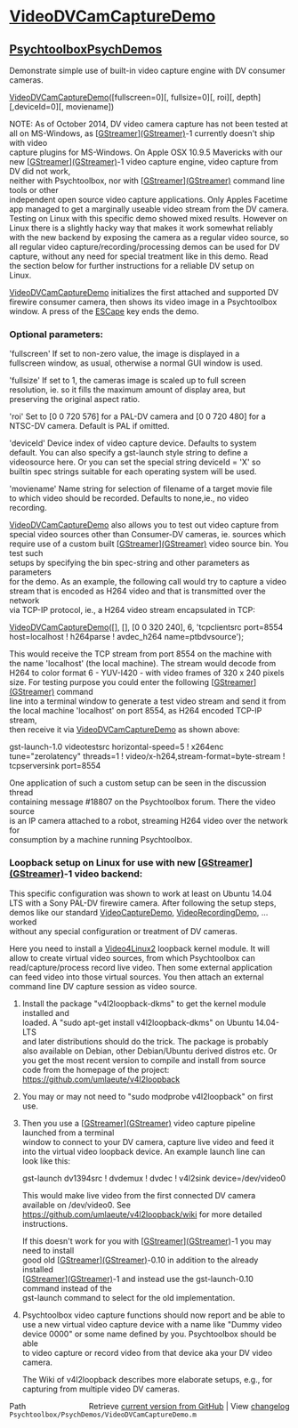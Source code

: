 # [VideoDVCamCaptureDemo](VideoDVCamCaptureDemo)
## [Psychtoolbox](Psychtoolbox)[PsychDemos](PsychDemos)

Demonstrate simple use of built-in video capture engine with DV consumer cameras.  
  
[VideoDVCamCaptureDemo](VideoDVCamCaptureDemo)([fullscreen=0][, fullsize=0][, roi][, depth][,deviceId=0][, moviename])  
  
NOTE: As of October 2014, DV video camera capture has not been tested at  
all on MS-Windows, as [[GStreamer](GStreamer)][(GStreamer)]((GStreamer))-1 currently doesn't ship with video  
capture plugins for MS-Windows. On Apple OSX 10.9.5 Mavericks with our  
new [[GStreamer](GStreamer)][(GStreamer)]((GStreamer))-1 video capture engine, video capture from DV did not work,  
neither with Psychtoolbox, nor with [[GStreamer](GStreamer)][(GStreamer)]((GStreamer)) command line tools or other  
independent open source video capture applications. Only Apples Facetime  
app managed to get a marginally useable video stream from the DV camera.  
Testing on Linux with this specific demo showed mixed results. However on  
Linux there is a slightly hacky way that makes it work somewhat reliably  
with the new backend by exposing the camera as a regular video source, so  
all regular video capture/recording/processing demos can be used for DV  
capture, without any need for special treatment like in this demo. Read  
the section below for further instructions for a reliable DV setup on  
Linux.  
  
[VideoDVCamCaptureDemo](VideoDVCamCaptureDemo) initializes the first attached and supported DV  
firewire consumer camera, then shows its video image in a Psychtoolbox  
window. A press of the [ESCape](ESCape) key ends the demo.  
  
### Optional parameters:  
  
'fullscreen' If set to non-zero value, the image is displayed in a  
fullscreen window, as usual, otherwise a normal GUI window is used.  
  
'fullsize' If set to 1, the cameras image is scaled up to full screen  
resolution, ie. so it fills the maximum amount of display area, but  
preserving the original aspect ratio.  
  
'roi' Set to [0 0 720 576] for a PAL-DV camera and [0 0 720 480] for a  
NTSC-DV camera. Default is PAL if omitted.  
  
'deviceId' Device index of video capture device. Defaults to system  
default. You can also specify a gst-launch style string to define a  
videosource here. Or you can set the special string deviceId = 'X' so  
builtin spec strings suitable for each operating system will be used.  
  
'moviename' Name string for selection of filename of a target movie file  
to which video should be recorded. Defaults to none,ie., no video  
recording.  
  
[VideoDVCamCaptureDemo](VideoDVCamCaptureDemo) also allows you to test out video capture from  
special video sources other than Consumer-DV cameras, ie. sources which  
require use of a custom built [[GStreamer](GStreamer)][(GStreamer)]((GStreamer)) video source bin. You test such  
setups by specifying the bin spec-string and other parameters as parameters  
for the demo. As an example, the following call would try to capture a video  
stream that is encoded as H264 video and that is transmitted over the network  
via TCP-IP protocol, ie., a H264 video stream encapsulated in TCP:  
  
[VideoDVCamCaptureDemo](VideoDVCamCaptureDemo)([], [], [0 0 320 240], 6, 'tcpclientsrc port=8554 host=localhost ! h264parse ! avdec\_h264 name=ptbdvsource');  
  
This would receive the TCP stream from port 8554 on the machine with  
the name 'localhost' (the local machine). The stream would decode from  
H264 to color format 6 - YUV-I420 - with video frames of 320 x 240 pixels  
size. For testing purpose you could enter the following [[GStreamer](GStreamer)][(GStreamer)]((GStreamer)) command  
line into a terminal window to generate a test video stream and send it from  
the local machine 'localhost' on port 8554, as H264 encoded TCP-IP stream,  
then receive it via [VideoDVCamCaptureDemo](VideoDVCamCaptureDemo) as shown above:  
  
gst-launch-1.0 videotestsrc horizontal-speed=5 ! x264enc tune="zerolatency" threads=1 ! video/x-h264,stream-format=byte-stream ! tcpserversink port=8554  
  
One application of such a custom setup can be seen in the discussion thread  
containing message \#18807 on the Psychtoolbox forum. There the video source  
is an IP camera attached to a robot, streaming H264 video over the network for  
consumption by a machine running Psychtoolbox.  
  
  
  
  
### Loopback setup on Linux for use with new [[GStreamer](GStreamer)][(GStreamer)]((GStreamer))-1 video backend:  
  
This specific configuration was shown to work at least on Ubuntu 14.04  
LTS with a Sony PAL-DV firewire camera. After following the setup steps,  
demos like our standard [VideoCaptureDemo](VideoCaptureDemo), [VideoRecordingDemo](VideoRecordingDemo), ... worked  
without any special configuration or treatment of DV cameras.  
  
Here you need to install a [Video4Linux2](Video4Linux2) loopback kernel module. It will  
allow to create virtual video sources, from which Psychtoolbox can  
read/capture/process record live video. Then some external application  
can feed video into those virtual sources. You then attach an external  
command line DV capture session as video source.  
  
1. Install the package "v4l2loopback-dkms" to get the kernel module installed and  
   loaded. A "sudo apt-get install v4l2loopback-dkms" on Ubuntu 14.04-LTS  
   and later distributions should do the trick. The package is probably  
   also available on Debian, other Debian/Ubuntu derived distros etc. Or  
   you get the most recent version to compile and install from source  
   code from the homepage of the project:  
   https://github.com/umlaeute/v4l2loopback  
  
2. You may or may not need to "sudo modprobe v4l2loopback" on first use.  
  
3. Then you use a [[GStreamer](GStreamer)][(GStreamer)]((GStreamer)) video capture pipeline launched from a terminal  
   window to connect to your DV camera, capture live video and feed it  
   into the virtual video loopback device. An example launch line can  
   look like this:  
  
   gst-launch dv1394src ! dvdemux ! dvdec ! v4l2sink device=/dev/video0  
  
   This would make live video from the first connected DV camera  
   available on /dev/video0. See  
   https://github.com/umlaeute/v4l2loopback/wiki for more detailed  
   instructions.  
  
   If this doesn't work for you with [[GStreamer](GStreamer)][(GStreamer)]((GStreamer))-1 you may need to install  
   good old [[GStreamer](GStreamer)][(GStreamer)]((GStreamer))-0.10 in addition to the already installed  
   [[GStreamer](GStreamer)][(GStreamer)]((GStreamer))-1 and instead use the gst-launch-0.10 command instead of the  
   gst-launch command to select for the old implementation.  
  
4. Psychtoolbox video capture functions should now report and be able to  
   use a new virtual video capture device with a name like "Dummy video  
   device 0000" or some name defined by you. Psychtoolbox should be able  
   to video capture or record video from that device aka your DV video  
   camera.  
  
   The Wiki of v4l2loopback describes more elaborate setups, e.g., for  
   capturing from multiple video DV cameras.  
  




<div class="code_header" style="text-align:right;">
  <span style="float:left;">Path&nbsp;&nbsp;</span> <span class="counter">Retrieve <a href=
  "https://raw.github.com/Psychtoolbox-3/Psychtoolbox-3/beta/Psychtoolbox/PsychDemos/VideoDVCamCaptureDemo.m">current version from GitHub</a> | View <a href=
  "https://github.com/Psychtoolbox-3/Psychtoolbox-3/commits/beta/Psychtoolbox/PsychDemos/VideoDVCamCaptureDemo.m">changelog</a></span>
</div>
<div class="code">
  <code>Psychtoolbox/PsychDemos/VideoDVCamCaptureDemo.m</code>
</div>

